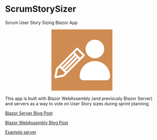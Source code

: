 # ScrumStorySizer

Scrum User Story Sizing Blazor App

<p align="center">
  <img src="PokerCardsShared/wwwroot/logo.png" width="200" title="Icon">
</p>

This app is built with Blazor WebAssembly (and previously Blazor Server) and servers as a way to vote on User Story sizes during sprint planning.

[Blazor Server Blog Post](https://reedtaylor.org/posts/new-project-scrum)

[Blazor WebAssembly Blog Post](https://reedtaylor.org/posts/new-project-scrum-wa)

[Example server](https://scrum.reedtaylor.org)
